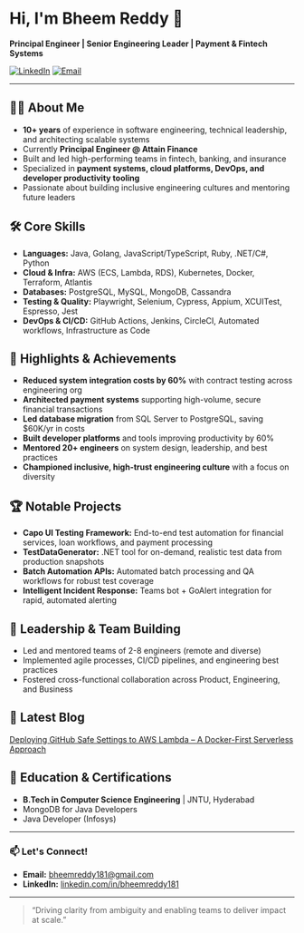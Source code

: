 # Hi, I'm Bheem Reddy 👋

**Principal Engineer | Senior Engineering Leader | Payment & Fintech Systems**

[![LinkedIn](https://img.shields.io/badge/LinkedIn-blue?logo=linkedin&logoColor=white)](https://www.linkedin.com/in/bheemreddy181)
[![Email](https://img.shields.io/badge/Email-bheemreddy181@gmail.com-red?logo=gmail&logoColor=white)](mailto:bheemreddy181@gmail.com)

---

## 👨‍💻 About Me

- **10+ years** of experience in software engineering, technical leadership, and architecting scalable systems
- Currently **Principal Engineer @ Attain Finance**
- Built and led high-performing teams in fintech, banking, and insurance
- Specialized in **payment systems, cloud platforms, DevOps, and developer productivity tooling**
- Passionate about building inclusive engineering cultures and mentoring future leaders

## 🛠️ Core Skills

- **Languages:** Java, Golang, JavaScript/TypeScript, Ruby, .NET/C#, Python
- **Cloud & Infra:** AWS (ECS, Lambda, RDS), Kubernetes, Docker, Terraform, Atlantis
- **Databases:** PostgreSQL, MySQL, MongoDB, Cassandra
- **Testing & Quality:** Playwright, Selenium, Cypress, Appium, XCUITest, Espresso, Jest
- **DevOps & CI/CD:** GitHub Actions, Jenkins, CircleCI, Automated workflows, Infrastructure as Code

## 🚀 Highlights & Achievements

- **Reduced system integration costs by 60%** with contract testing across engineering org
- **Architected payment systems** supporting high-volume, secure financial transactions
- **Led database migration** from SQL Server to PostgreSQL, saving $60K/yr in costs
- **Built developer platforms** and tools improving productivity by 60%
- **Mentored 20+ engineers** on system design, leadership, and best practices
- **Championed inclusive, high-trust engineering culture** with a focus on diversity

## 🏆 Notable Projects

- **Capo UI Testing Framework:** End-to-end test automation for financial services, loan workflows, and payment processing
- **TestDataGenerator:** .NET tool for on-demand, realistic test data from production snapshots
- **Batch Automation APIs:** Automated batch processing and QA workflows for robust test coverage
- **Intelligent Incident Response:** Teams bot + GoAlert integration for rapid, automated alerting

## 👥 Leadership & Team Building

- Led and mentored teams of 2-8 engineers (remote and diverse)
- Implemented agile processes, CI/CD pipelines, and engineering best practices
- Fostered cross-functional collaboration across Product, Engineering, and Business

## 📝 Latest Blog

[Deploying GitHub Safe Settings to AWS Lambda – A Docker-First Serverless Approach](https://medium.com/@bheemreddy181/deploying-github-safe-settings-to-aws-lambda-a-docker-first-serverless-approach-d70eff7a0c6b)

## 📖 Education & Certifications

- **B.Tech in Computer Science Engineering** | JNTU, Hyderabad
- MongoDB for Java Developers
- Java Developer (Infosys)

---

### 📫 Let's Connect!

- **Email:** bheemreddy181@gmail.com
- **LinkedIn:** [linkedin.com/in/bheemreddy181](https://www.linkedin.com/in/bheemreddy181)

---

> “Driving clarity from ambiguity and enabling teams to deliver impact at scale.”